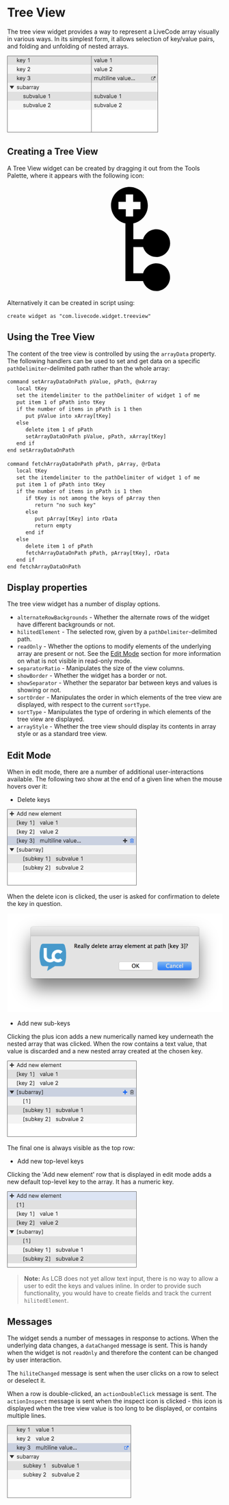 # Tree View
The tree view widget provides a way to represent a LiveCode array 
visually in various ways. In its simplest form, it allows selection of
key/value pairs, and folding and unfolding of nested arrays.

![Tree View widget](images/treeview.png)

## Creating a Tree View
A Tree View widget can be created by dragging it out from the Tools
Palette, where it appears with the following icon:

<svg viewBox="0 170 220 110" style="display:block;margin:auto" width="auto" height="50">
  <path d="M152.4,249.7c-6.4,0-11.8,4.3-13.5,10.1h-10v-26.7h10c1.7,5.8,7.1,10.1,13.5,10.1c7.8,0,14.1-6.3,14.1-14.1s-6.3-14.1-14.1-14.1c-6.4,0-11.8,4.3-13.5,10.1h-10v-16.1c8.4-1.8,14.8-9.3,14.8-18.3c0-10.4-8.4-18.8-18.8-18.8s-18.8,8.4-18.8,18.8c0,9,6.3,16.5,14.7,18.3v58.8h18c1.7,5.8,7.1,10.1,13.5,10.1c7.8,0,14.1-6.3,14.1-14.1S160.2,249.7,152.4,249.7z M128.7,202h-7.5v-7.5h-7.5V187h7.5v-7.5h7.5v7.5h7.5v7.5h-7.5V202z" />
</svg>


Alternatively it can be created in script using:

	create widget as "com.livecode.widget.treeview"

## Using the Tree View
The content of the tree view is controlled by using the `arrayData` 
property. The following handlers can be used to set and get data on a 
specific `pathDelimiter`-delimited path rather than the whole array:

	command setArrayDataOnPath pValue, pPath, @xArray
	   local tKey
	   set the itemdelimiter to the pathDelimiter of widget 1 of me
	   put item 1 of pPath into tKey
	   if the number of items in pPath is 1 then
		  put pValue into xArray[tKey]
	   else
		  delete item 1 of pPath
		  setArrayDataOnPath pValue, pPath, xArray[tKey]
	   end if
	end setArrayDataOnPath

	command fetchArrayDataOnPath pPath, pArray, @rData
	   local tKey
	   set the itemdelimiter to the pathDelimiter of widget 1 of me
	   put item 1 of pPath into tKey
	   if the number of items in pPath is 1 then
		  if tKey is not among the keys of pArray then
			 return "no such key"
		  else
			 put pArray[tKey] into rData
			 return empty
		  end if
	   else
		  delete item 1 of pPath
		  fetchArrayDataOnPath pPath, pArray[tKey], rData
	   end if
	end fetchArrayDataOnPath

## Display properties
The tree view widget has a number of display options. 
* `alternateRowBackgrounds` - Whether the alternate rows of the widget have different backgrounds or not.
* `hilitedElement` - The selected row, given by a `pathDelimiter`-delimited path.
* `readOnly` - Whether the options to modify elements of the underlying array are present or not. See the [Edit Mode](#edit-mode) section for more information on what is not visible in read-only mode.
* `separatorRatio` - Manipulates the size of the view columns.
* `showBorder` - Whether the widget has a border or not.
* `showSeparator` - Whether the separator bar between keys and values is showing or not.
* `sortOrder` - Manipulates the order in which elements of the tree view are displayed, with respect to the current `sortType`.
* `sortType` - Manipulates the type of ordering in which elements of the tree view are displayed.
* `arrayStyle` - Whether the tree view should display its contents in array style or as a standard tree view.

## Edit Mode
When in edit mode, there are a number of additional user-interactions 
available. The following two show at the end of a given line when the 
mouse hovers over it:

* Delete keys

![Delete array key](images/edit-delete.png)

When the delete icon is clicked, the user is asked for confirmation to
delete the key in question.

![Delete array key confirm](images/edit-delete-confirm.png)

* Add new sub-keys

Clicking the plus icon adds a new numerically named key underneath the 
nested array that was clicked. When the row contains a text value, that
value is discarded and a new nested array created at the chosen key.

![Add new subkey](images/edit-add-new-subelement.png)

The final one is always visible as the top row:

* Add new top-level keys

Clicking the 'Add new element' row that is displayed in edit mode adds
a new default top-level key to the array. It has a numeric key.

![Add new key](images/edit-add-new.png)

>**Note:** As LCB does not yet allow text input, there is no way to 
> allow a user to edit the keys and values inline. In order to provide 
> such functionality, you would have to create fields and track the 
> current `hilitedElement`.

## Messages
The widget sends a number of messages in response to actions. When the 
underlying data changes, a `dataChanged` message is sent. This is handy 
when the widget is not `readOnly` and therefore the content can be 
changed by user interaction. 

The `hiliteChanged` message is sent when the user clicks on a row to 
select or deselect it.

When a row is double-clicked, an `actionDoubleClick` message is sent. 
The `actionInspect` message is sent when the inspect icon is clicked - 
this icon is displayed when the tree view value is too long to be 
displayed, or contains multiple lines.

![Inspect](images/action-inspect.png)